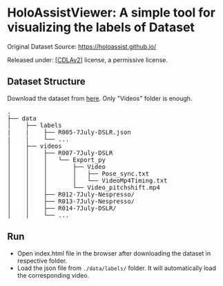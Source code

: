 # HoloAssistViewer: A simple tool for visualizing the labels of Dataset

Original Dataset Source: https://holoassist.github.io/

Released under: [[CDLAv2](https://cdla.dev/permissive-2-0/)] license, a permissive license. 

## Dataset Structure
Download the dataset from [here](https://holoassist.github.io/). Only "Videos" folder is enough.

<pre>
.
├── data
│    ├── labels
|    |    ├── R005-7July-DSLR.json
|    |    └── ...
│    ├── videos   
│    │    ├── R007-7July-DSLR
│    │    │   └── Export_py
│    │    │       ├── Video
│    │    │       │   ├── Pose_sync.txt
│    │    │       │   └── VideoMp4Timing.txt
│    │    │       └── Video_pitchshift.mp4
│    │    ├── R012-7July-Nespresso/
│    │    ├── R013-7July-Nespresso/
│    │    ├── R014-7July-DSLR/
│    │    └── ...
</pre>

## Run

- Open index.html file in the browser after downloading the dataset in respective folder.
- Load the json file from `./data/labels/` folder. It will automatically load the corresponding video.